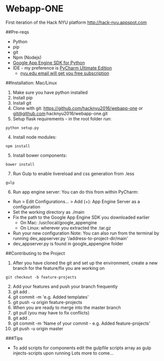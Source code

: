 # Webapp-ONE
First iteration of the Hack NYU platform
http://hack-nyu.appspot.com

##Pre-reqs
* Python
* pip
* git
* Npm (Nodejs)
* [Google App Engine SDK for Python](https://cloud.google.com/appengine/downloads?hl=en)
* IDE - my preference is [PyCharm Ultimate Edition](https://www.jetbrains.com/pycharm/download/)
  * [nyu.edu email will get you free subscription](https://www.jetbrains.com/student/)

##Installation: Mac/Linux
1. Make sure you have python installed
2. Install pip
3. Install git
4. Clone with git: https://github.com/hacknyu2016/webapp-one or git@github.com:hacknyu2016/webapp-one.git
3. Setup flask requirements - in the root folder run:
```
python setup.py
```
4. Install node modules:
```
npm install
```
5. Install bower components:
```
bower install
```
7. Run Gulp to enable livereload and css generation from .less
```
gulp
```
6. Run app engine server: You can do this from within PyCharm:
  * Run > Edit Configurations... > Add (+): App Engine Server as a configuration
  * Set the working directory as ./main
  * Fix the path to the Google App Engine SDK you downloaded earlier
    - On Mac: /usr/local/google_appengine
    - On Linux: wherever you extracted the .tar.gz
  * Run your new configuration
Note: You can also run from the terminal by running dev_appserver.py '/address-to-project-dir/main'
  * dev_appserver.py is found in google_appengine folder

##Contributing to the Project
1. After you have cloned the git and set up the environment, create a new branch for the feature/fix you are working on
```
git checkout -b feature-projects
```
2. Add your features and push your branch frequently
  1. git add .
  2. git commit -m 'e.g. Added templates'
  3. git push -u origin feature-projects  
3. When you are ready to merge into the master branch
  1. git pull (you may have to fix conflicts)
  2. git add .
  3. git commit -m 'Name of your commit - e.g. Added feature-projects'
  4. git push -u origin master

###Tips
* To add scripts for components edit the gulpfile scripts array as gulp injects-scripts upon running
Lots more to come...